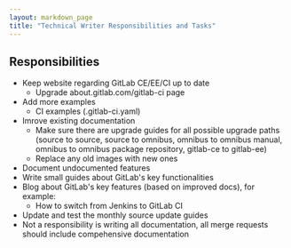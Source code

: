```yaml
---
layout: markdown_page
title: "Technical Writer Responsibilities and Tasks"
---
```


## Responsibilities

* Keep website regarding GitLab CE/EE/CI up to date
  * Upgrade about.gitlab.com/gitlab-ci page
* Add more examples
  * CI examples (.gitlab-ci.yaml)
* Imrove existing documentation
  * Make sure there are upgrade guides for all possible upgrade paths (source to source, source to omnibus, omnibus to omnibus manual, omnibus to omnibus package repository, gitlab-ce to gitlab-ee)
  * Replace any old images with new ones
* Document undocumented features
* Write small guides about GitLab's key functionalities
* Blog about GitLab's key features (based on improved docs), for example:
  * How to switch from Jenkins to GitLab CI
* Update and test the monthly source update guides
* Not a responsibility is writing all documentation, all merge requests should include compehensive documentation
